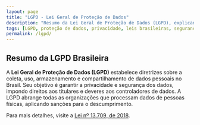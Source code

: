 ```yaml
---
layout: page
title: "LGPD - Lei Geral de Proteção de Dados"
description: "Resumo da Lei Geral de Proteção de Dados (LGPD), explicando os direitos e obriga%C3%A7%C3%B5es relacionados %C3%A0 privacidade e proteção de dados no Brasil."
tags: [LGPD, proteção de dados, privacidade, leis brasileiras, segurança de dados, RAPPORT, RAPPORT OS, RAPPORT BOT, RAPPORT API, inteligência artificial, AI, chatbot, compliance]
permalink: /lgpd/
---
```


## Resumo da LGPD Brasileira

A **Lei Geral de Proteção de Dados (LGPD)** estabelece diretrizes sobre a coleta, uso, armazenamento e compartilhamento de dados pessoais no Brasil. Seu objetivo é garantir a privacidade e segurança dos dados, impondo direitos aos titulares e deveres aos controladores de dados. A LGPD abrange todas as organizações que processam dados de pessoas físicas, aplicando sanções para o descumprimento.

Para mais detalhes, visite a [Lei nº 13.709, de 2018](https://www.planalto.gov.br/ccivil_03/_ato2015-2018/2018/lei/l13709.htm).

